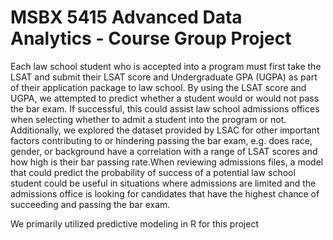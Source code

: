 # MSBX 5415 Advanced Data Analytics - Course Group Project

Each law school student who is accepted into a program must first take the LSAT and submit their LSAT score and Undergraduate GPA (UGPA) as part of their application package to law school. By using the LSAT score and UGPA, we attempted to predict whether a student would or would not pass the bar exam. If successful, this could assist law school admissions offices when selecting whether to admit a student into the program or not. Additionally, we explored the dataset provided by LSAC for other important factors contributing to or hindering passing the bar exam, e.g. does race, gender, or background have a correlation with a range of LSAT scores and how high is their bar passing rate.When reviewing admissions files, a model that could predict the probability of success of a potential law school student could be useful in situations where admissions are limited and the admissions office is looking for candidates that have the highest chance of succeeding and passing the bar exam. 

We primarily utilized predictive modeling in R for this project
